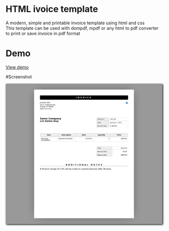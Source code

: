 # HTML ivoice template
A modern, simple and printable invoice template using html and css<br>
This template can be used with dompdf, mpdf or any html to pdf converter to print or save invoice in pdf format

# Demo
<a href="https://youssefharizi.github.io/html-invoice-template/.">View demo</a>

#Screenshot
<p align="center"><img src="https://github.com/YoussefHarizi/html-invoice-template/blob/master/preview.png" style="width:400;box-shadow: 2px 2px 5px black;margin-bottom:2px;"></p>


 
